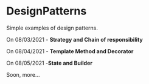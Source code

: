 # DesignPatterns

Simple examples of design patterns.

On 08/03/2021 - **Strategy and Chain of responsibility**

On 08/04/2021 - **Template Method and Decorator**

On 08/05/2021 -**State and Builder**

Soon, more...
